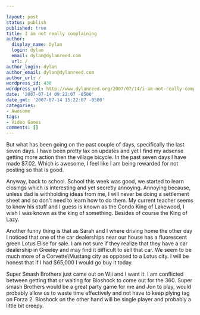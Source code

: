 ```yaml
---

layout: post
status: publish
published: true
title: I am not really complaining
author:
  display_name: Dylan
  login: dylan
  email: dylan@dylanreed.com
  url: /
author_login: dylan
author_email: dylan@dylanreed.com
author_url: /
wordpress_id: 430
wordpress_url: http://www.dylanreed.org/2007/07/14/i-am-not-really-complaining/
date: '2007-07-14 09:22:07 -0500'
date_gmt: '2007-07-14 15:22:07 -0500'
categories:
- Awesome
tags:
- Video Games
comments: []
---
```


But what has been going on the past couple of days, specifically the last seven days. I have been pretty lax on updates and yet I find my adsense getting more action then the village bicycle. In the past seven days I have made $7.02. Which is awesome, I feel like I am being rewarded for not posting so that is good.

Anyway, back to school. School this week was good, we started to learn closings which is interesting and yet secretly annoying. Annoying because, unless dad is withholding ideas from me, I will never be doing a settlement sheet and so don't need to learn how to do them. My current teacher seems to know his stuff and I guess is known as the Condo King of Lakewood, I wish I was known as the king of something. Besides of course the King of Lazy.

Another funny thing is that as Sarah and I where driving home the other day I noticed that one of the car dealerships near our house has a fluorescent green Lotus Elise for sale. I am not sure if they realize that they have a car dealership in Greeley and may find it difficult to sell that car. We seem to be much more of a Corvette\Mustang city as opposed to a Lotus city. I will be honest that if I had $65,000 I would go buy it today.

Super Smash Brothers just came out on Wii and I want it. I am conflicted between getting that or waiting for Bioshock to come out for the 360. Super smash Brothers would be a great party game for me and Jon to play, would probably allow us to waste time effectively and not have to keep plying tag on Forza 2. Bioshock on the other hand will be single player and probably a little bit creepy.
